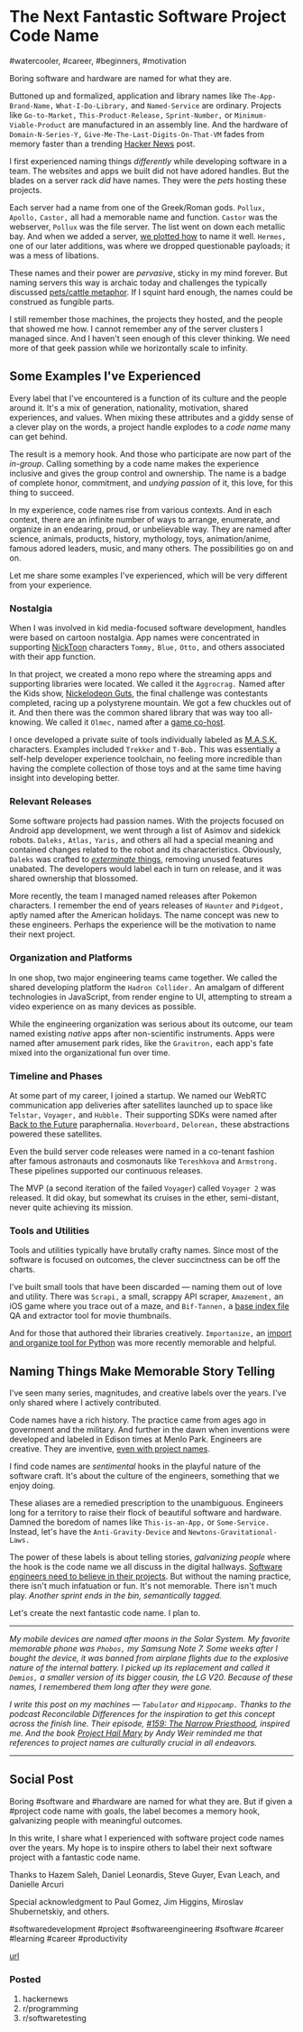 # The Next Fantastic Software Project Code Name
#watercooler, #career, #beginners, #motivation

Boring software and hardware are named for what they are.

Buttoned up and formalized, application and library names like `The-App-Brand-Name,` `What-I-Do-Library,` and  `Named-Service` are ordinary. Projects like `Go-to-Market,` `This-Product-Release,` `Sprint-Number,` or `Minimum-Viable-Product` are manufactured in an assembly line. And the hardware of `Domain-N-Series-Y,` `Give-Me-The-Last-Digits-On-That-VM` fades from memory faster than a trending [Hacker News](https://news.ycombinator.com/) post.

I first experienced naming things *differently* while developing software in a team. The websites and apps we built did not have adored handles. But the blades on a server rack *did* have names. They were the *pets* hosting these projects. 

Each server had a name from one of the Greek/Roman gods. `Pollux,` `Apollo,` `Castor,` all had a memorable name and function. `Castor` was the webserver, `Pollux` was the file server. The list went on down each metallic bay. And when we added a server, [we plotted how](https://datatracker.ietf.org/doc/html/rfc1178) to name it well. `Hermes,` one of our later additions, was where we dropped questionable payloads; it was a mess of libations.

These names and their power are *pervasive*, sticky in my mind forever. But naming servers this way is archaic today and challenges the typically discussed [pets/cattle metaphor](http://cloudscaling.com/blog/cloud-computing/the-history-of-pets-vs-cattle/). If I squint hard enough, the names could be construed as fungible parts.

I still remember those machines, the projects they hosted, and the people that showed me how. I cannot remember any of the server clusters I managed since. And I haven't seen enough of this clever thinking. We need more of that geek passion while we horizontally scale to infinity.

## Some Examples I've Experienced

Every label that I've encountered is a function of its culture and the people around it. It's a mix of generation, nationality, motivation, shared experiences, and values. When mixing these attributes and a giddy sense of a clever play on the words, a project handle explodes to a *code name* many can get behind.

The result is a memory hook. And those who participate are now part of the *in-group*. Calling something by a code name makes the experience inclusive and gives the group control and ownership. The name is a badge of complete honor, commitment, and *undying passion* of it, this love, for this thing to succeed.

In my experience, code names rise from various contexts. And in each context, there are an infinite number of ways to arrange, enumerate, and organize in an endearing, proud, or unbelievable way. They are named after science, animals, products, history, mythology, toys, animation/anime, famous adored leaders, music, and many others. The possibilities go on and on.

Let me share some examples I've experienced, which will be very different from your experience.

### Nostalgia

When I was involved in kid media-focused software development, handles were based on cartoon nostalgia. App names were concentrated in supporting [NickToon](https://www.imdb.com/title/tt6611256/) characters `Tommy,` `Blue,` `Otto,` and others associated with their app function.

In that project, we created a mono repo where the streaming apps and supporting libraries were located. We called it the `Aggrocrag.` Named after the Kids show, [Nickelodeon Guts](https://en.wikipedia.org/wiki/Nickelodeon_Guts), the final challenge was contestants completed, racing up a polystyrene mountain. We got a few chuckles out of it. And then there was the common shared library that was way too all-knowing. We called it `Olmec,` named after a [game co-host](https://nickelodeon.fandom.com/wiki/Olmec).

I once developed a private suite of tools individually labeled as [M.A.S.K.](https://en.wikipedia.org/wiki/M.A.S.K._(TV_series)) characters. Examples included `Trekker` and `T-Bob.` This was essentially a self-help developer experience toolchain, no feeling more incredible than having the complete collection of those toys and at the same time having insight into developing better.

### Relevant Releases

Some software projects had passion names. With the projects focused on Android app development, we went through a list of Asimov and sidekick robots. `Daleks,` `Atlas,` `Yaris,` and others all had a special meaning and contained changes related to the robot and its characteristics. Obviously, `Daleks` was crafted to [*exterminate* things](https://youtu.be/RhEUBgu9j5Y), removing unused features unabated. The developers would label each in turn on release, and it was shared ownership that blossomed.

More recently, the team I managed named releases after Pokemon characters. I remember the end of years releases of `Haunter` and `Pidgeot,` aptly named after the American holidays. The name concept was new to these engineers. Perhaps the experience will be the motivation to name their next project.

### Organization and Platforms

In one shop, two major engineering teams came together. We called the shared developing platform the `Hadron Collider.` An amalgam of different technologies in JavaScript, from render engine to UI, attempting to stream a video experience on as many devices as possible.

While the engineering organization was serious about its outcome, our team named existing *native* apps after non-scientific instruments. Apps were named after amusement park rides, like the `Gravitron,` each app's fate mixed into the organizational fun over time.

### Timeline and Phases

At some part of my career, I joined a startup. We named our WebRTC communication app deliveries after satellites launched up to space like `Telstar,` `Voyager,` and `Hubble.` Their supporting SDKs were named after [Back to the Future](https://www.imdb.com/title/tt0088763/) paraphernalia. `Hoverboard,` `Delorean,` these abstractions powered these satellites.

Even the build server code releases were named in a co-tenant fashion after famous astronauts and cosmonauts like `Tereshkova` and `Armstrong.` These pipelines supported our continuous releases.

The MVP (a second iteration of the failed `Voyager`) called `Voyager 2` was released. It did okay, but somewhat its cruises in the ether, semi-distant, never quite achieving its mission.

### Tools and Utilities

Tools and utilities typically have brutally crafty names. Since most of the software is focused on outcomes, the clever succinctness can be off the charts.

I've built small tools that have been discarded — naming them out of love and utility. There was `Scrapi,` a small, scrappy API scraper, `Amazement,` an iOS game where you trace out of a maze, and `Bif-Tannen,` a [base index file](https://developer.roku.com/docs/developer-program/media-playback/trick-mode/bif-file-creation.md) QA and extractor tool for movie thumbnails.

And for those that authored their libraries creatively. `Importanize,` an [import and organize tool for Python](https://github.com/miki725/importanize) was more recently memorable and helpful.

## Naming Things Make Memorable Story Telling

I've seen many series, magnitudes, and creative labels over the years. I've only shared where I actively contributed.

Code names have a rich history. The practice came from ages ago in government and the military. And further in the dawn when inventions were developed and labeled in Edison times at Menlo Park. Engineers are creative. They are inventive, [even with project names](https://artsy.github.io/blog/2019/05/10/why-projects-need-codenames/).

I find code names are *sentimental* hooks in the playful nature of the software craft. It's about the culture of the engineers, something that we enjoy doing.

These aliases are a remedied prescription to the unambiguous. Engineers long for a territory to raise their flock of beautiful software and hardware. Damned the boredom of names like `This-is-an-App,` or `Some-Service.` Instead, let's have the `Anti-Gravity-Device` and `Newtons-Gravitational-Laws.`

The power of these labels is about telling stories, *galvanizing people* where the hook is the code name we all discuss in the digital hallways. [Software engineers need to believe in their projects](https://iism.org/article/you-need-software-developers-to-believe-in-your-project-45). But without the naming practice, there isn't much infatuation or fun. It's not memorable. There isn't much play. *Another sprint ends in the bin, semantically tagged.*

Let's create the next fantastic code name. I plan to.

---

*My mobile devices are named after moons in the Solar System. My favorite memorable phone was `Phobos,` my Samsung Note 7. Some weeks after I bought the device, it was banned from airplane flights due to the explosive nature of the internal battery. I picked up its replacement and called it `Demios,` a smaller version of its bigger cousin, the LG V20. Because of these names, I remembered them long after they were gone.*

*I write this post on my machines — `Tabulator` and `Hippocamp.` Thanks to the podcast Reconcilable Differences for the inspiration to get this concept across the finish line. Their episode, [#159: The Narrow Priesthood](https://www.relay.fm/rd/159), inspired me. And the book [Project Hail Mary](https://www.andyweirauthor.com/books/project-hail-mary) by Andy Weir reminded me that references to project names are culturally crucial in all endeavors.*

---

## Social Post

Boring #software and #hardware are named for what they are. But if given a #project code name with goals, the label becomes a memory hook, galvanizing people with meaningful outcomes.

In this write, I share what I experienced with software project code names over the years. My hope is to inspire others to label their next software project with a fantastic code name.

Thanks to Hazem Saleh, Daniel Leonardis, Steve Guyer, Evan Leach, and Danielle Arcuri

Special acknowledgment to Paul Gomez, Jim Higgins, Miroslav Shubernetskiy, and others.

#softwaredevelopment #project #softwareengineering #software #career #learning #career #productivity

[url](https://dev.to/solidi/the-next-fantastic-software-project-code-name-bbd)

### Posted

1. hackernews
2. r/programming
3. r/softwaretesting
